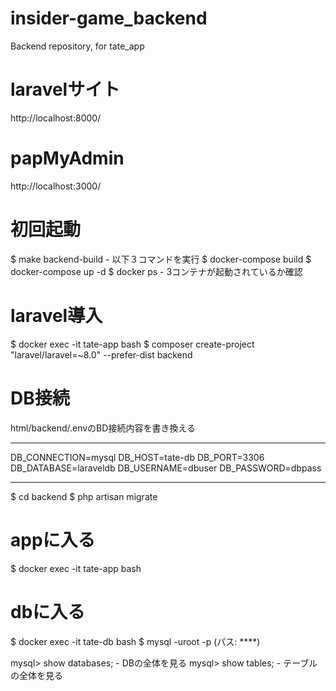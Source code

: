 # insider-game_backend
Backend repository, for tate_app

# laravelサイト
http://localhost:8000/

# papMyAdmin
http://localhost:3000/

# 初回起動
$ make backend-build - 以下３コマンドを実行
$ docker-compose build
$ docker-compose up -d
$ docker ps - 3コンテナが起動されているか確認

# laravel導入
$ docker exec -it tate-app bash
$ composer create-project "laravel/laravel=~8.0" --prefer-dist backend

# DB接続
html/backend/.envのBD接続内容を書き換える
***
DB_CONNECTION=mysql
DB_HOST=tate-db
DB_PORT=3306
DB_DATABASE=laraveldb
DB_USERNAME=dbuser
DB_PASSWORD=dbpass
***
$ cd backend
$ php artisan migrate

# appに入る
$ docker exec -it tate-app bash

# dbに入る
$ docker exec -it tate-db bash
$ mysql -uroot -p (パス: ****)

mysql> show databases; - DBの全体を見る
mysql> show tables; - テーブルの全体を見る
